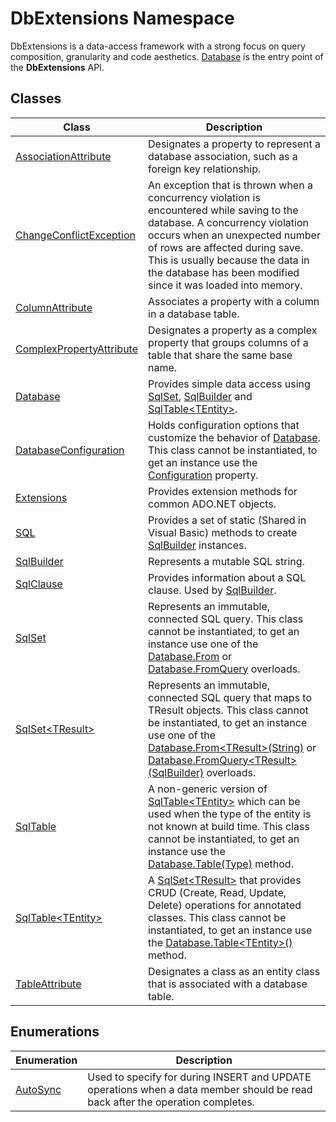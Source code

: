 DbExtensions Namespace
======================
DbExtensions is a data-access framework with a strong focus on query composition, granularity and code aesthetics. [Database][1] is the entry point of the **DbExtensions** API.


Classes
-------

| Class                         | Description                                                                                                                                                                                                                                                                                          |
| ----------------------------- | ---------------------------------------------------------------------------------------------------------------------------------------------------------------------------------------------------------------------------------------------------------------------------------------------------- |
| [AssociationAttribute][2]     | Designates a property to represent a database association, such as a foreign key relationship.                                                                                                                                                                                                       |
| [ChangeConflictException][3]  | An exception that is thrown when a concurrency violation is encountered while saving to the database. A concurrency violation occurs when an unexpected number of rows are affected during save. This is usually because the data in the database has been modified since it was loaded into memory. |
| [ColumnAttribute][4]          | Associates a property with a column in a database table.                                                                                                                                                                                                                                             |
| [ComplexPropertyAttribute][5] | Designates a property as a complex property that groups columns of a table that share the same base name.                                                                                                                                                                                            |
| [Database][1]                 | Provides simple data access using [SqlSet][6], [SqlBuilder][7] and [SqlTable&lt;TEntity>][8].                                                                                                                                                                                                        |
| [DatabaseConfiguration][9]    | Holds configuration options that customize the behavior of [Database][1]. This class cannot be instantiated, to get an instance use the [Configuration][10] property.                                                                                                                                |
| [Extensions][11]              | Provides extension methods for common ADO.NET objects.                                                                                                                                                                                                                                               |
| [SQL][12]                     | Provides a set of static (Shared in Visual Basic) methods to create [SqlBuilder][7] instances.                                                                                                                                                                                                       |
| [SqlBuilder][7]               | Represents a mutable SQL string.                                                                                                                                                                                                                                                                     |
| [SqlClause][13]               | Provides information about a SQL clause. Used by [SqlBuilder][7].                                                                                                                                                                                                                                    |
| [SqlSet][6]                   | Represents an immutable, connected SQL query. This class cannot be instantiated, to get an instance use one of the [Database.From][14] or [Database.FromQuery][15] overloads.                                                                                                                        |
| [SqlSet&lt;TResult>][16]      | Represents an immutable, connected SQL query that maps to TResult objects. This class cannot be instantiated, to get an instance use one of the [Database.From&lt;TResult>(String)][17] or [Database.FromQuery&lt;TResult>(SqlBuilder)][18] overloads.                                               |
| [SqlTable][19]                | A non-generic version of [SqlTable&lt;TEntity>][8] which can be used when the type of the entity is not known at build time. This class cannot be instantiated, to get an instance use the [Database.Table(Type)][20] method.                                                                        |
| [SqlTable&lt;TEntity>][8]     | A [SqlSet&lt;TResult>][16] that provides CRUD (Create, Read, Update, Delete) operations for annotated classes. This class cannot be instantiated, to get an instance use the [Database.Table&lt;TEntity>()][21] method.                                                                              |
| [TableAttribute][22]          | Designates a class as an entity class that is associated with a database table.                                                                                                                                                                                                                      |


Enumerations
------------

| Enumeration    | Description                                                                                                                   |
| -------------- | ----------------------------------------------------------------------------------------------------------------------------- |
| [AutoSync][23] | Used to specify for during INSERT and UPDATE operations when a data member should be read back after the operation completes. |

[1]: Database/README.md
[2]: AssociationAttribute/README.md
[3]: ChangeConflictException/README.md
[4]: ColumnAttribute/README.md
[5]: ComplexPropertyAttribute/README.md
[6]: SqlSet/README.md
[7]: SqlBuilder/README.md
[8]: SqlTable_1/README.md
[9]: DatabaseConfiguration/README.md
[10]: Database/Configuration.md
[11]: Extensions/README.md
[12]: SQL/README.md
[13]: SqlClause/README.md
[14]: Database/From.md
[15]: Database/FromQuery.md
[16]: SqlSet_1/README.md
[17]: Database/From__1.md
[18]: Database/FromQuery__1.md
[19]: SqlTable/README.md
[20]: Database/Table.md
[21]: Database/Table__1.md
[22]: TableAttribute/README.md
[23]: AutoSync/README.md